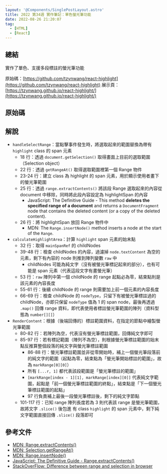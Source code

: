 ```yaml
---
layout: '@Components/SinglePostLayout.astro'
title: 2022 第34週 實作筆記：單色螢光筆功能
date: 2022-08-26 21:20:07
tag:
  - [HTML]
  - [React]
---
```


## 總結

實作了單色、支援多段標註的螢光筆功能

原始碼：[https://github.com/tzynwang/react-highlight](https://github.com/tzynwang/react-highlight)
展示頁：[https://tzynwang.github.io/react-highlight/](https://tzynwang.github.io/react-highlight/)

## 原始碼

<script src="https://gist.github.com/tzynwang/6f65cf9702d1d6611479a64b53092b92.js"></script>

## 解說

- `handleSelectRange`：當點擊事件發生時，將選取起來的範圍替換為帶有 `highlight` class 的 span 元素
  - 18 行：透過 `document.getSelection()` 取得畫面上目前的選取範圍（Selection object）
  - 22 行：透過 `getRangeAt()` 取得選取範圍裡第一個 Range 物件
  - 23-24 行：建立 class 為 highlight 的 span 元素，用於顯示使用者畫下的螢光筆範圍
  - 25 行：透過 `range.extractContents()` 將該段 Range 選取起來的內容從 document 中移除，同時將此段內容設定為 highlightSpan 的內容
    - JavaScript: The Definitive Guide - This method **deletes the specified range of a document** and returns a `DocumentFragment` node that contains the deleted content (or a copy of the deleted content).
  - 26 行：將 highlightSpan 放回 Range 物件中
    - MDN: The `Range.insertNode()` method inserts a node at the start of the `Range`.
- `calculateHighlightArea`：計算 `highlight` span 元素的始末點
  - 32 行：取得 `mainSpanRef` 的 childNodes
  - 39-48 行：檢查 childNodes 的內容，過濾掉 `node.textContent` 為空的元素，剩下有內容的 node 則推到陣列變數 `raw` 中
    - childNodes 可能為純文字（沒有被螢光筆標記起來的部分），也有可能是 span 元素（代表這段文字有畫螢光筆）
  - 53 行：`raw` 陣列中第一個 childNode 的 range 起點必為零，結束點則是該元素的內容長度
  - 55-61 行：後續 childNode 的 range 則需要加上前一個元素的內容長度
  - 66-69 行：檢查 childNode 的 `nodeType`，只留下有被螢光筆標註過的 childNode，亦即只保留 `nodeType` 值為 1 的 span node，最後再透過 `.map()` 回傳 range 資料，即代表使用者標註螢光筆範圍的陣列（資料型態為 `number[][]`）
- `RenderContent`：根據（後端回傳的）標註範圍資料，在指定的節點中繪製螢光筆範圍
  - 80-82 行：若陣列為空，代表沒有螢光筆標註範圍，回傳純文字即可
  - 85-97 行：若有標記範圍（陣列不為空），則根據螢光筆標註範圍的始末點反推算整個段落的純文字與螢光筆標註範圍
    - 86-88 行：螢光筆標註範圍並非從零開始時，補上一個螢光筆段落前的純文字的範圍（起點為零，結束點為「螢光筆開始標註的範圍」，故為 `markRange[0][0]`）
    - 所有 `[...r, 1]` 都代表該段範圍是「螢光筆標註的範圍」
    - `[markRange[index - 1][1], markRange[index][0]]` 代表純文字範圍，起點是「前一個螢光筆標註範圍的終點」，結束點是「下一個螢光筆標註範圍的起點」
    - 97 行負責補上最後一段螢光筆標註後，剩下的純文字節點
  - 101-117 行：已知 range 陣列長度若為 3 則代表該 range 是螢光筆範圍，故將文字 `.slice()` 後包進 有 class `highlight` 的 span 元素中，剩下純文字範圍直接回傳 `.slice()` 段落即可

## 參考文件

- [MDN: Range.extractContents()](https://developer.mozilla.org/en-US/docs/Web/API/Range/extractContents)
- [MDN: Selection.getRangeAt()](https://developer.mozilla.org/en-US/docs/Web/API/Selection/getRangeAt)
- [MDN: Range.insertNode()](https://developer.mozilla.org/en-US/docs/Web/API/Range/insertNode)
- [JavaScript: The Definitive Guide - Range.extractContents()](https://www.oreilly.com/library/view/javascript-the-definitive/0596000480/re565.html)
- [StackOverFlow: Difference between range and selection in browser](https://stackoverflow.com/questions/5573030/difference-between-range-and-selection-in-browser)

